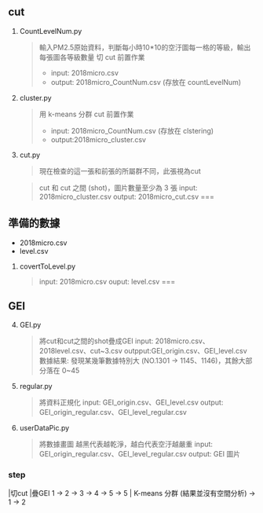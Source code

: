 ## cut
1. CountLevelNum.py
    > 輸入PM2.5原始資料，判斷每小時10*10的空汙圖每一格的等級，輸出每張圖各等級數量
    > 切 cut 前置作業
    >   - input: 2018micro.csv
    >   - output: 2018micro_CountNum.csv (存放在 countLevelNum)

2. cluster.py
    > 用 k-means 分群
    > cut 前置作業
    >   - input: 2018micro_CountNum.csv (存放在 clstering)
    >   - output:2018micro_cluster.csv

3. cut.py
    > 現在檢查的這一張和前張的所屬群不同，此張視為cut
    <!-- > cut不會有連續且cut和cut之間的空汙圖至少為3張 -->
    > cut 和 cut 之間 (shot)，圖片數量至少為 3 張
    > input: 2018micro_cluster.csv
    > output: 2018micro_cut.csv
===
## 準備的數據
-  2018micro.csv
-  level.csv
<!-- 將原始數據轉為空汙 PM2.5 等級劃分 -->
1. covertToLevel.py
    > input: 2018micro.csv
    > ouput: level.csv
===
## GEI
4. GEI.py
    > 將cut和cut之間的shot疊成GEI
    > input: 2018micro.csv、2018level.csv、cut~3.csv
    > outpput:GEI_origin.csv、GEI_level.csv
    > 數據結果: 發現某幾筆數據特別大 (NO.1301 -> 1145、1146)，其餘大部分落在 0~45

5. regular.py
    > 將資料正規化
    > input: GEI_origin.csv、GEI_level.csv
    > output: GEI_origin_regular.csv、GEI_level_regular.csv

6. userDataPic.py
    > 將數據畫圖
    > 越黑代表越乾淨，越白代表空汙越嚴重
    > input: GEI_origin_regular.csv、GEI_level_regular.csv
    > output: GEI 圖片

### step
|切cut       |疊GEI
1 -> 2 -> 3 -> 4 -> 5 -> 5
                      | K-means 分群 (結果並沒有空間分析)
                      -> 1 -> 2